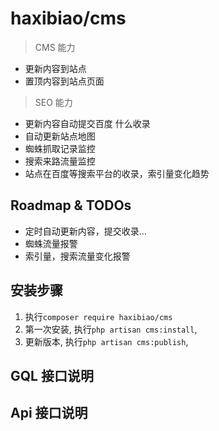 # haxibiao/cms

> CMS 能力

- 更新内容到站点
- 置顶内容到站点页面

> SEO 能力

- 更新内容自动提交百度 什么收录
- 自动更新站点地图
- 蜘蛛抓取记录监控
- 搜索来路流量监控
- 站点在百度等搜索平台的收录，索引量变化趋势

## Roadmap & TODOs

- 定时自动更新内容，提交收录...
- 蜘蛛流量报警
- 索引量，搜索流量变化报警

## 安装步骤

1. 执行`composer require haxibiao/cms`
2. 第一次安装, 执行`php artisan cms:install`,
3. 更新版本, 执行`php artisan cms:publish`,

## GQL 接口说明

## Api 接口说明
